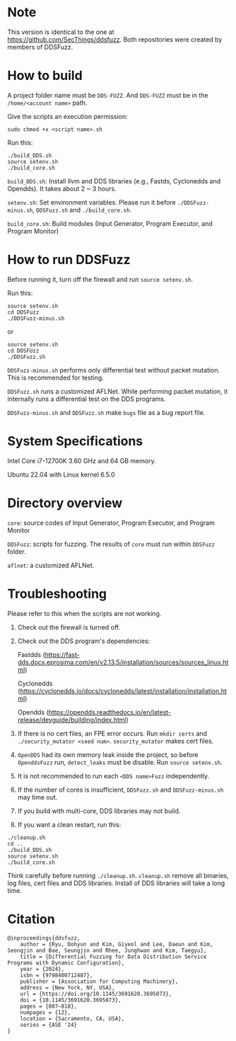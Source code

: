# Note
This version is identical to the one at https://github.com/SecThings/ddsfuzz. Both repositories were created by members of DDSFuzz.

# How to build
A project folder name must be ```DDS-FUZZ```. And ```DDS-FUZZ``` must be in the ```/home/<account name>``` path.

Give the scripts an execution permission:
```
sudo chmod +x <script name>.sh
```

Run this:
```
./build_DDS.sh
source setenv.sh
./build_core.sh
```

```build_DDS.sh```: Install llvm and DDS libraries (e.g., Fastds, Cyclonedds and Opendds). It takes about 2 ~ 3 hours.

```setenv.sh```: Set environment variables. Please run it before ```./DDSFuzz-minus.sh```, ```DDSFuzz.sh``` and ```./build_core.sh```.

```build_core.sh```: Build modules (Input Generator, Program Executor, and Program Monitor)


# How to run DDSFuzz
Before running it, turn off the firewall and run ```source setenv.sh```.

Run this:
```
source setenv.sh
cd DDSFuzz
./DDSFuzz-minus.sh
```
or
```
source setenv.sh
cd DDSFUzz
./DDSFuzz.sh
```

```DDSFuzz-minus.sh``` performs only differential test without packet mutation. This is recommended for testing.

```DDSFuzz.sh``` runs a customized AFLNet. While performing packet mutation, it internally runs a differential test on the DDS programs.

```DDSFuzz-minus.sh``` and ```DDSFuzz.sh``` make ```bugs``` file as a bug report file.

# System Specifications
Intel Core i7-12700K 3.60 GHz and 64 GB memory.

Ubuntu 22.04 with Linux kernel 6.5.0

# Directory overview
```core```: source codes of Input Generator, Program Executor, and Program Monitor

```DDSFuzz```: scripts for fuzzing. The results of ```core``` must run within ```DDSFuzz``` folder.

```aflnet```: a customized AFLNet.

# Troubleshooting
Please refer to this when the scripts are not working.

1. Check out the firewall is turned off.

2. Check out the DDS program's dependencies:

    Fastdds (https://fast-dds.docs.eprosima.com/en/v2.13.5/installation/sources/sources_linux.html)
    
    Cyclonedds (https://cyclonedds.io/docs/cyclonedds/latest/installation/installation.html)
    
    Opendds (https://opendds.readthedocs.io/en/latest-release/devguide/building/index.html)

3. If there is no cert files, an FPE error occurs.  Run ```mkdir certs``` and ```./security_mutator <seed num>```. ```security_mutator``` makes cert files.

4. ```OpenDDS``` had its own memory leak inside the project, so before ```OpenddsFuzz``` run, ```detect_leaks``` must be disable. Run ```source setenv.sh```.

5. It is not recommended to run each ```<DDS name>Fuzz``` independently.

6. If the number of cores is insufficient, ```DDSFuzz.sh``` and ```DDSFuzz-minus.sh``` may time out.

7. If you build with multi-core, DDS libraries may not build. 

8. If you want a clean restart, run this:
```
./cleanup.sh
cd ..
./build_DDS.sh
source setenv.sh
./build_core.sh

``` 

Think carefully before running ```./cleanup.sh```. ```cleanup.sh``` remove all binaries, log files, cert files and DDS libraries. Install of DDS libraries will take a long time.

# Citation
```
@inproceedings{ddsfuzz,
    author = {Ryu, Dohyun and Kim, Giyeol and Lee, Daeun and Kim, Seongjin and Bae, Seungjin and Rhee, Junghwan and Kim, Taegyu},
    title = {Differential Fuzzing for Data Distribution Service Programs with Dynamic Configuration},
    year = {2024},
    isbn = {9798400712487},
    publisher = {Association for Computing Machinery},
    address = {New York, NY, USA},
    url = {https://doi.org/10.1145/3691620.3695073},
    doi = {10.1145/3691620.3695073},
    pages = {807–818},
    numpages = {12},
    location = {Sacramento, CA, USA},
    series = {ASE '24}
}
```
